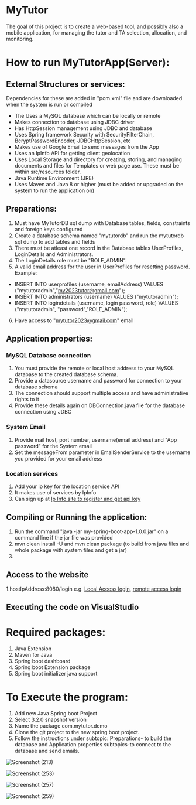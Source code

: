 # MyTutor
The goal of this project is to create a web-based tool, and possibly also a mobile application, for managing the tutor and TA selection, allocation, and monitoring. 
# How to run MyTutorApp(Server):

## External Structures or services:
Dependencies for these are added in "pom.xml" file and are downloaded when the system is run or compiled 
- The Uses a MySQL database which can be locally or remote
- Makes connection to database using JDBC driver
- Has HttpSession management using JDBC and database
- Uses Spring framework Security with SecurityFilterChain, BcryptPasswordEncoder, JDBCHttpSession, etc
- Makes use of Google Email to send messages from the App
- Uses an IpInfo API for getting client geolocation
- Uses Local Storage and directory for creating, storing, and managing documents and files for Templates or web page use. These must be within src/resources folder.
- Java Runtime Environment (JRE)
- Uses Maven and Java 8 or higher (must be added or upgraded on the system to run the application on)

## Preparations:
1. Must have MyTutorDB sql dump with Database tables, fields, constraints and foreign keys configured
2. Create a database schema named "mytutordb" and run the mytutordb sql dump to add tables and fields
3. There must be atleast one record in the Database tables UserProfiles, LoginDetails and Administrators.
4. The LoginDetails role must be "ROLE_ADMIN".
5. A valid email address for the user in UserProfiles for resetting password.
Example: 
- INSERT INTO userprofiles (username, emailAddress) VALUES ("mytutoradmin","my2023tutor@gmail.com");
- INSERT INTO administrators (username) VALUES ("mytutoradmin");
- INSERT INTO logindetails (username, login password, role) VALUES ("mytutoradmin", "password","ROLE_ADMIN");
6. Have access to "mytutor2023@gmail.com" email

## Application properties:
### MySQL Database connection
1. You must provide the remote or local host address to your MySQL database to the created database schema.
2. Provide a datasource username and password for connection to your database schema
3. The connection should support multiple access and have administrative rights to it
4. Provide these details again on DBConnection.java file for the database connection using JDBC

### System Email
1. Provide mail host, port number, username(email address) and "App password" for the System email
2. Set the messageFrom parameter in EmailSenderService to the username you provided for your email address

### Location services
1. Add your ip key for the location service API
2. It makes use of services by IpInfo
3. Can sign up at [Ip Info site to register and get api key](https://ipinfo.io/)

## Compiling or Running the application:
1. Run the command "java -jar my-spring-boot-app-1.0.0.jar" on a command line if the jar file was provided
2. mvn clean install -U and mvn clean package (to build from java files and whole package with system files and get a jar)
3. 

## Access to the website
1.hostIpAddress:8080/login e.g. [Local Access login](http://localhost:8080/login), [remote access login](http://196.47.239.204:8080/login)

## Executing the code on VisualStudio

# Required packages:
1. Java Extension
2. Maven for Java
3. Spring boot dashboard
3. Spring boot Extension package
4. Spring boot initializer java support

# To Execute the program:
1. Add new Java Spring boot Project
3. Select 3.2.0 snapshot version
4. Name the package com.mytutor.demo
5. Clone the git project to the new spring boot project.
6. Follow the instructions under subtopic: Preparations- to build the database and Application properties subtopics-to connect to the database and send emails.

![Screenshot (213)](https://github.com/snmyk/MyTutor/assets/67907125/203b0338-8dc5-4996-a306-93537de1726a)

![Screenshot (253)](https://github.com/snmyk/MyTutor/assets/67907125/3523554c-e08e-4fb5-a0fe-06f4f18cd9e8)

![Screenshot (257)](https://github.com/snmyk/MyTutor/assets/67907125/94c9232d-4f82-44c8-8591-ce46a6da3580)

![Screenshot (259)](https://github.com/snmyk/MyTutor/assets/67907125/c09c3b4b-b7a9-4278-b6c7-82a0ea269a1d)







